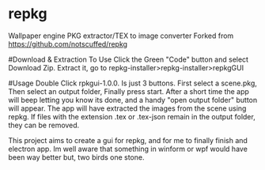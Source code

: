 # repkg
Wallpaper engine PKG extractor/TEX to image converter
Forked from https://github.com/notscuffed/repkg

#Download & Extraction
To Use Click the Green "Code" button and select Download Zip.
Extract it, go to repkg-installer>repkg-installer>repkgGUI

#Usage
Double Click rpkgui-1.0.0.
Is just 3 buttons.
First select a scene.pkg,
Then select an output folder,
Finally press start.
After a short time the app will beep letting you know its done, and a handy "open output folder" button will appear.
The app will have extracted the images from the scene using repkg.
If files with the extension .tex or .tex-json remain in the output folder, they can be removed.


This project aims to create a gui for repkg, and for me to finally finish and electron app. 
Im well aware that something in winform or wpf would have been way better but, two birds one stone.


